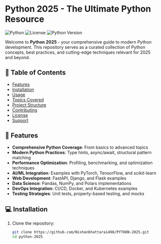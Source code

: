 
# Python 2025 - The Ultimate Python Resource

![Python](https://img.shields.io/badge/python-3670A0?style=for-the-badge&logo=python&logoColor=ffdd54)
![License](https://img.shields.io/github/license/Nishanbhattarai498/PYTHON-2025?style=for-the-badge)
![Python Version](https://img.shields.io/badge/python-3.10%2B-blue?style=for-the-badge)

Welcome to **Python 2025** - your comprehensive guide to modern Python development. This repository serves as a curated collection of Python concepts, best practices, and cutting-edge techniques relevant for 2025 and beyond.

## 📌 Table of Contents

- [Features](#-features)
- [Installation](#-installation)
- [Usage](#-usage)
- [Topics Covered](#-topics-covered)
- [Project Structure](#-project-structure)
- [Contributing](#-contributing)
- [License](#-license)
- [Support](#-support)

## 🌟 Features

- **Comprehensive Python Coverage**: From basics to advanced topics
- **Modern Python Practices**: Type hints, async/await, structural pattern matching
- **Performance Optimization**: Profiling, benchmarking, and optimization techniques
- **AI/ML Integration**: Examples with PyTorch, TensorFlow, and scikit-learn
- **Web Development**: FastAPI, Django, and Flask examples
- **Data Science**: Pandas, NumPy, and Polars implementations
- **DevOps Integration**: CI/CD, Docker, and Kubernetes examples
- **Testing Strategies**: Unit tests, property-based testing, and mocks

## 💻 Installation

1. Clone the repository:
   ```bash
   git clone https://github.com/Nishanbhattarai498/PYTHON-2025.git
   cd python-2025

